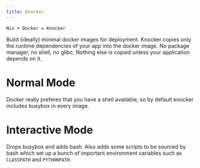 ```yaml
---
title: Knocker
---
```


    Nix + Docker = Knocker

Build (ideally) minimal docker images for deployment. Knocker copies
only the runtime dependencies of your app into the docker image. No
package manager, no shell, no glibc. Nothing else is copied unless
your application depends on it.

# Normal Mode

Docker really preferes that you have a shell available, so by
default knocker includes busybox in every image.

# Interactive Mode

Drops busybox and adds bash. Also adds some scripts to be sourced
by bash which set up a bunch of important environment variables such
as `CLASSPATH` and `PYTHONPATH`.
